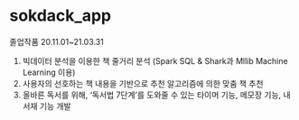 # sokdack_app
졸업작품
20.11.01~21.03.31

 1. 빅데이터 분석을 이용한 책 줄거리 분석 (Spark SQL & Shark과 Mllib Machine Learning 이용)
 2. 사용자의 선호하는 책 내용을 기반으로 추천 알고리즘에 의한 맞춤 책 추천
 3. 올바른 독서를 위해, ‘독서법 7단계’를 도와줄 수 있는 타이머 기능, 메모장 기능, 내서재 기능 개발
